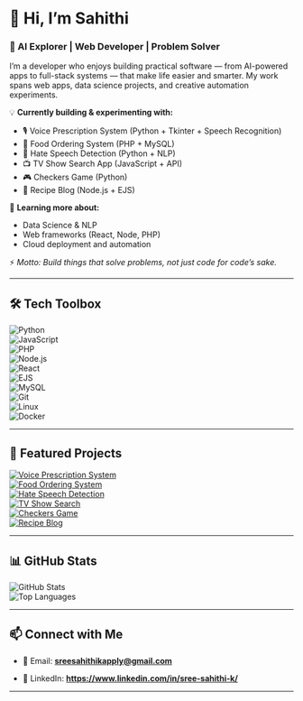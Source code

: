 # 👋 Hi, I’m Sahithi  

### 🚀 AI Explorer | Web Developer | Problem Solver  

I’m a developer who enjoys building practical software — from AI-powered apps to full-stack systems — that make life easier and smarter. My work spans web apps, data science projects, and creative automation experiments.  

💡 **Currently building & experimenting with:**  
- 🎙 Voice Prescription System (Python + Tkinter + Speech Recognition)  
- 🍴 Food Ordering System (PHP + MySQL)  
- 🧠 Hate Speech Detection (Python + NLP)  
- 📺 TV Show Search App (JavaScript + API)  
- 🎮 Checkers Game (Python)  
- 📝 Recipe Blog (Node.js + EJS)  

🌱 **Learning more about:**  
- Data Science & NLP  
- Web frameworks (React, Node, PHP)  
- Cloud deployment and automation  

⚡ *Motto: Build things that solve problems, not just code for code’s sake.*  

---

## 🛠 Tech Toolbox  

![Python](https://img.shields.io/badge/Python-3776AB?style=for-the-badge&logo=python&logoColor=white)  
![JavaScript](https://img.shields.io/badge/JavaScript-F7DF1E?style=for-the-badge&logo=javascript&logoColor=black)  
![PHP](https://img.shields.io/badge/PHP-777BB4?style=for-the-badge&logo=php&logoColor=white)  
![Node.js](https://img.shields.io/badge/Node.js-339933?style=for-the-badge&logo=node.js&logoColor=white)  
![React](https://img.shields.io/badge/React-20232A?style=for-the-badge&logo=react&logoColor=61DAFB)  
![EJS](https://img.shields.io/badge/EJS-4B32C3?style=for-the-badge&logo=ejs&logoColor=white)  
![MySQL](https://img.shields.io/badge/MySQL-4479A1?style=for-the-badge&logo=mysql&logoColor=white)  
![Git](https://img.shields.io/badge/Git-F05032?style=for-the-badge&logo=git&logoColor=white)  
![Linux](https://img.shields.io/badge/Linux-FCC624?style=for-the-badge&logo=linux&logoColor=black)  
![Docker](https://img.shields.io/badge/Docker-2496ED?style=for-the-badge&logo=docker&logoColor=white)  

---

## 📌 Featured Projects  

[![Voice Prescription System](https://img.shields.io/badge/🎙_Voice_Prescription_System-blue?style=for-the-badge)](https://github.com/sahithik156/Voice-prescription-system-for-doctors)  
[![Food Ordering System](https://img.shields.io/badge/🍴_Food_Ordering_System_(PHP)-green?style=for-the-badge)](https://github.com/sahithik156/food-ordering-system-PHP)  
[![Hate Speech Detection](https://img.shields.io/badge/🧠_Hate_Speech_Detection-orange?style=for-the-badge)](https://github.com/sahithik156/Hate-Speech-Detection)  
[![TV Show Search](https://img.shields.io/badge/📺_TV_Show_Search-yellow?style=for-the-badge)](https://github.com/sahithik156/TV-Show-Search)  
[![Checkers Game](https://img.shields.io/badge/🎮_Checkers_Game-purple?style=for-the-badge)](https://github.com/sahithik156/Checkers-Game)  
[![Recipe Blog](https://img.shields.io/badge/📝_Recipe_Blog-pink?style=for-the-badge)](https://github.com/sahithik156/Recipe-blog)  

---

## 📊 GitHub Stats  

![GitHub Stats](https://github-readme-stats.vercel.app/api?username=sahithik156&show_icons=true&theme=radical)  
![Top Languages](https://github-readme-stats.vercel.app/api/top-langs/?username=sahithik156&layout=compact&theme=radical)  

---

## 📫 Connect with Me  

- 📧 Email: **sreesahithikapply@gmail.com**  
<!-- - 🌐 Portfolio: **[your site or portfolio link]**  -->
- 💼 LinkedIn: **https://www.linkedin.com/in/sree-sahithi-k/**  

---


<!--
**sahithik156/sahithik156** is a ✨ _special_ ✨ repository because its `README.md` (this file) appears on your GitHub profile.

Here are some ideas to get you started:

- 🔭 I’m currently working on ...
- 🌱 I’m currently learning ...
- 👯 I’m looking to collaborate on ...
- 🤔 I’m looking for help with ...
- 💬 Ask me about ...
- 📫 How to reach me: ...
- 😄 Pronouns: ...
- ⚡ Fun fact: ...
-->
